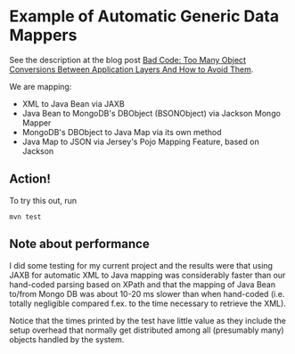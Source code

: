 Example of Automatic Generic Data Mappers
=========================================

See the description at the blog post [Bad Code: Too Many Object Conversions Between Application Layers And How to Avoid Them](http://theholyjava.wordpress.com/2012/05/12/bad-code-too-many-object-conversions-between-application-layers-and-how-to-avoid-them/).

We are mapping:

* XML to Java Bean via JAXB
* Java Bean to MongoDB's DBObject (BSONObject) via Jackson Mongo Mapper
* MongoDB's DBObject to Java Map via its own method
* Java Map to JSON via Jersey's Pojo Mapping Feature, based on Jackson

Action!
-------

To try this out, run
```
mvn test
```

Note about performance
----------------------

I did some testing for my current project and the results were that using JAXB for automatic XML to Java
mapping was considerably faster than our hand-coded parsing based on XPath and that the
mapping of Java Bean to/from Mongo DB was about 10-20 ms slower than when hand-coded (i.e. totally
negligible compared f.ex. to the time necessary to retrieve the XML).

Notice that the times printed by the test have little value as they include the setup overhead that
normally get distributed among all (presumably many) objects handled by the system.

